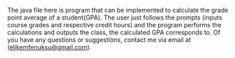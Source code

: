 The java file here is program that can be implemented to calculate the grade point average of a student(GPA).
The user just follows the prompts (inputs course grades and respective credit hours) and the program performs the calculations and outputs the class, the calculated GPA corresponds to.
Of you have any questions or suggestions, contact  me via email at (elikemfenuksu@gmail.com).
